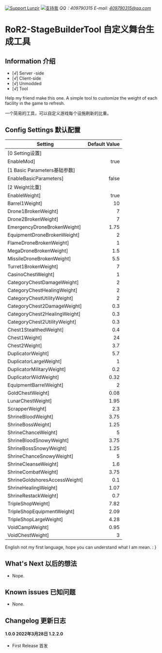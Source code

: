 [![Support Lunzir](https://img.shields.io/badge/Support-Lunzir-ff6482)](https://ko-fi.com/lunzir0325)
[![支持我](https://img.shields.io/badge/Support-支持我-ff6482)](http://note.youdao.com/noteshare?id=0f269e09eb25d7f00285e815a48f835d&sub=28F42AE4219D453FB3E383B0A4ECA9FB)
*QQ：409790315*
*E-mail: 409790315@qq.com*
# RoR2-StageBuilderTool 自定义舞台生成工具
## Information 介绍
- [√] Server -side
- [√] Client-side
- [√] Unmodded
- [√] Tool

Help my friend make this one. A simple tool to customize the weight of each facility in the game to refresh.

一个简易的工具，可以自定义游戏每个设施刷新的比重。

## Config Settings 默认配置
| Setting| Default Value| 
|---|---:|
[0 Setting设置]|
EnableMod]|true
[1 Basic Parameters基础参数]|
EnableBasicParameters]|false
[2 Weight比重]|
EnableWeight]|true
Barrel1Weight]|10
Drone1BrokenWeight]|7
Drone2BrokenWeight]|7
EmergencyDroneBrokenWeight]|1.75
EquipmentDroneBrokenWeight]|2
FlameDroneBrokenWeight]|1
MegaDroneBrokenWeight]|1.5
MissileDroneBrokenWeight]|5.5
Turret1BrokenWeight]|7
CasinoChestWeight]|1
CategoryChestDamageWeight]|2
CategoryChestHealingWeight]|2
CategoryChestUtilityWeight]|2
CategoryChest2DamageWeight]|0.3
CategoryChest2HealingWeight]|0.3
CategoryChest2UtilityWeight]|0.3
Chest1StealthedWeight]|0.4
Chest1Weight]|24
Chest2Weight]|3.7
DuplicatorWeight]|5.7
DuplicatorLargeWeight]|1
DuplicatorMilitaryWeight]|0.2
DuplicatorWildWeight]|0.32
EquipmentBarrelWeight]|2
GoldChestWeight]|0.08
LunarChestWeight]|1.95
ScrapperWeight]|2.3
ShrineBloodWeight]|3.75
ShrineBossWeight]|1.25
ShrineChanceWeight]|5
ShrineBloodSnowyWeight]|3.75
ShrineBossSnowyWeight]|1.25
ShrineChanceSnowyWeight]|5
ShrineCleanseWeight]|1.6
ShrineCombatWeight]|3.75
ShrineGoldshoresAccessWeight]|0.1
ShrineHealingWeight]|1.07
ShrineRestackWeight]|0.7
TripleShopWeight]|7.82
TripleShopEquipmentWeight]|2.09
TripleShopLargeWeight]|4.28
VoidCampWeight]|0.95
VoidChestWeight]|3

English not my first language, hope you can understand what I am mean. : }

## What's Next 以后的想法
- Nope.
## Known issues 已知问题
- None.

## Changelog 更新日志
#### 1.0.0 2022年3月28日 1.2.2.0
- First Release 首发


